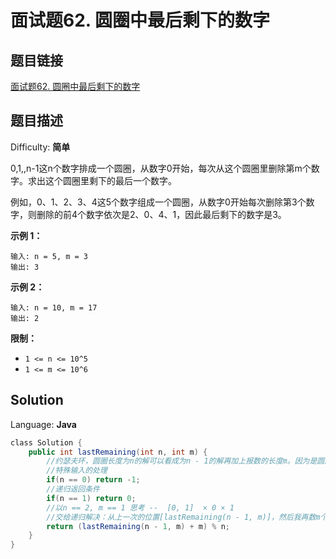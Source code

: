 # 面试题62. 圆圈中最后剩下的数字

## 题目链接

[面试题62\. 圆圈中最后剩下的数字](https://leetcode-cn.com/problems/yuan-quan-zhong-zui-hou-sheng-xia-de-shu-zi-lcof/)

## 题目描述

Difficulty: **简单**

0,1,,n-1这n个数字排成一个圆圈，从数字0开始，每次从这个圆圈里删除第m个数字。求出这个圆圈里剩下的最后一个数字。

例如，0、1、2、3、4这5个数字组成一个圆圈，从数字0开始每次删除第3个数字，则删除的前4个数字依次是2、0、4、1，因此最后剩下的数字是3。

**示例 1：**

```
输入: n = 5, m = 3
输出: 3
```

**示例 2：**

```
输入: n = 10, m = 17
输出: 2
```

**限制：**

* `1 <= n <= 10^5`
* `1 <= m <= 10^6`

## Solution

Language: **Java**

```java
​class Solution {
    public int lastRemaining(int n, int m) {
        //约瑟夫环，圆圈长度为n的解可以看成为n - 1的解再加上报数的长度m。因为是圆圈，最后需要对n取余
        //特殊输入的处理
        if(n == 0) return -1;
        //递归返回条件
        if(n == 1) return 0;
        //以n == 2, m == 1 思考 --  [0, 1]  × 0 × 1
        //交给递归解决：从上一次的位置[lastRemaining(n - 1, m)]，然后我再数m个数 [+ m]，对我现在有n个人取余 [% n]
        return (lastRemaining(n - 1, m) + m) % n;
    }
}
```